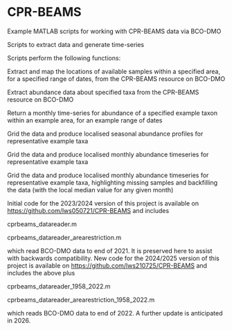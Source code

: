 # CPR-BEAMS
Example MATLAB scripts for working with CPR-BEAMS data via BCO-DMO

Scripts to extract data and generate time-series

Scripts perform the following functions:

Extract and map the locations of available samples within a specified area, for a specified range of dates, from the CPR-BEAMS resource on BCO-DMO

Extract abundance data about specified taxa from the CPR-BEAMS resource on BCO-DMO

Return a monthly time-series for abundance of a specified example taxon within an example area, for an example range of dates

Grid the data and produce localised seasonal abundance profiles for representative example taxa

Grid the data and produce localised monthly abundance timeseries for representative example taxa

Grid the data and produce localised monthly abundance timeseries for representative example taxa, highlighting missing samples and backfilling the data (with the local median value for any given month)

Initial code for the 2023/2024 version of this project is available on https://github.com/lws050721/CPR-BEAMS and includes

cprbeams_datareader.m

cprbeams_datareader_arearestriction.m

which read BCO-DMO data to end of 2021.   It is preserved here to assist with backwards compatibility.   New code for the 2024/2025 version of this project is available on https://github.com/lws210725/CPR-BEAMS and includes the above plus 

cprbeams_datareader_1958_2022.m

cprbeams_datareader_arearestriction_1958_2022.m

which reads BCO-DMO data to end of 2022.   A further update is anticipated in 2026.
